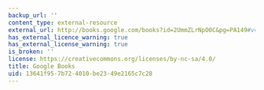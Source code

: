 ```yaml
---
backup_url: ''
content_type: external-resource
external_url: http://books.google.com/books?id=2UmmZLrNpO0C&pg=PA149#v=onepage
has_external_licence_warning: true
has_external_license_warning: true
is_broken: ''
license: https://creativecommons.org/licenses/by-nc-sa/4.0/
title: Google Books
uid: 13641f95-7b72-4010-be23-49e2165c7c28
---
```


